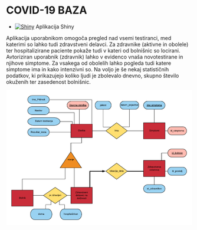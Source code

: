 # COVID-19 BAZA

* [![Shiny](https://mybinder.org/badge_logo.svg)](https://mybinder.org/v2/gh/JanKolenc/COVID-19_BAZA/master?urlpath=shiny/COVID-19_BAZA/app/) Aplikacija Shiny


Aplikacija uporabnikom omogoča pregled nad vsemi testiranci, med katerimi so lahko tudi zdravstveni delavci. Za zdravnike (aktivne in obolele) ter hospitalizirane paciente pokaže tudi v kateri od bolnišnic so locirani. Avtoriziran uporabnik (zdravnik) lahko v evidenco vnaša novotestirane in njihove simptome. Za vsakega od obolelih lahko pogleda tudi katere simptome ima in kako intenzivni so. Na voljo je še nekaj statističnih podatkov, ki prikazujejo koliko ljudi je zbolevalo dnevno, skupno število okuženih ter zasedenost bolnišnic.

![GitHub Logo](/podatki/ER_diagram.jpg)

